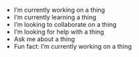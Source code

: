 -  I’m currently working on a thing
-  I’m currently learning a thing
-  I’m looking to collaborate on a thing
-  I’m looking for help with a thing
-  Ask me about a thing
-  Fun fact: I’m currently working on a thing

